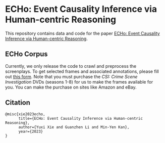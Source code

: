 # ECHo: Event Causality Inference via Human-centric Reasoning

This repository contains data and code for the paper [ECHo: Event Causality Inference via Human-centric Reasoning](). 

## ECHo Corpus

Currently, we only release the code to crawl and preprocess the screenplays.
To get selected frames and associated annotations, please fill out [this form]().
Note that you must purchase the _CSI: Crime Scene Investigation_ DVDs (seasons 1-8) for us to make the frames available for you.
You can make the purchase on sites like Amazon and eBay.

## Citation
```
@misc{xie2023echo,
      title={ECHo: Event Causality Inference via Human-centric Reasoning}, 
      author={Yuxi Xie and Guanzhen Li and Min-Yen Kan},
      year={2023}
}
```

